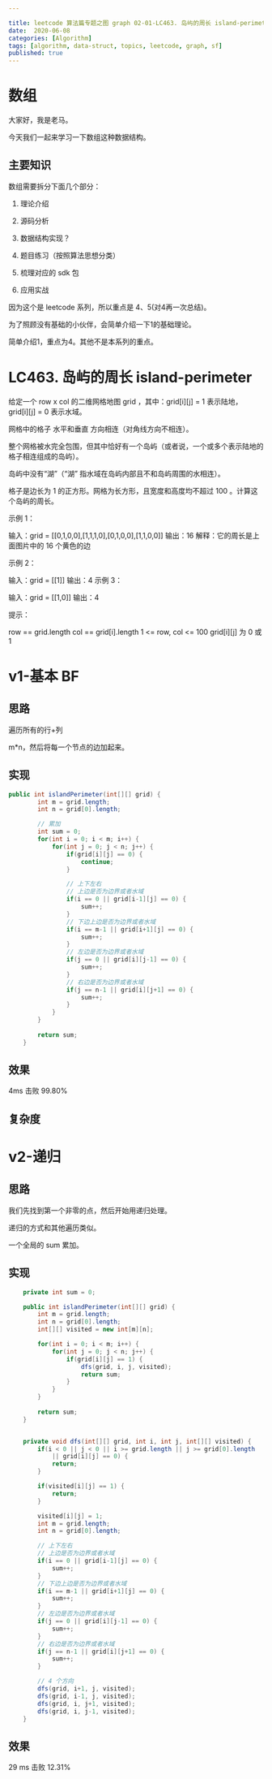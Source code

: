 ```yaml
---

title: leetcode 算法篇专题之图 graph 02-01-LC463. 岛屿的周长 island-perimeter
date:  2020-06-08
categories: [Algorithm]
tags: [algorithm, data-struct, topics, leetcode, graph, sf]
published: true
---
```



# 数组

大家好，我是老马。

今天我们一起来学习一下数组这种数据结构。

## 主要知识

数组需要拆分下面几个部分：

1. 理论介绍

2. 源码分析

3. 数据结构实现？

4. 题目练习（按照算法思想分类）

5. 梳理对应的 sdk 包

6. 应用实战

因为这个是 leetcode 系列，所以重点是 4、5(对4再一次总结)。

为了照顾没有基础的小伙伴，会简单介绍一下1的基础理论。

简单介绍1，重点为4。其他不是本系列的重点。

# LC463. 岛屿的周长 island-perimeter

给定一个 row x col 的二维网格地图 grid ，其中：grid[i][j] = 1 表示陆地， grid[i][j] = 0 表示水域。

网格中的格子 水平和垂直 方向相连（对角线方向不相连）。

整个网格被水完全包围，但其中恰好有一个岛屿（或者说，一个或多个表示陆地的格子相连组成的岛屿）。

岛屿中没有“湖”（“湖” 指水域在岛屿内部且不和岛屿周围的水相连）。

格子是边长为 1 的正方形。网格为长方形，且宽度和高度均不超过 100 。计算这个岛屿的周长。 

示例 1：

输入：grid = [[0,1,0,0],[1,1,1,0],[0,1,0,0],[1,1,0,0]]
输出：16
解释：它的周长是上面图片中的 16 个黄色的边

示例 2：

输入：grid = [[1]]
输出：4
示例 3：

输入：grid = [[1,0]]
输出：4
 

提示：

row == grid.length
col == grid[i].length
1 <= row, col <= 100
grid[i][j] 为 0 或 1

# v1-基本 BF

## 思路

遍历所有的行+列

m*n，然后将每一个节点的边加起来。

## 实现

```java
public int islandPerimeter(int[][] grid) {
        int m = grid.length;
        int n = grid[0].length;

        // 累加
        int sum = 0;
        for(int i = 0; i < m; i++) {
            for(int j = 0; j < n; j++) {
                if(grid[i][j] == 0) {
                    continue;
                }

                // 上下左右
                // 上边是否为边界或者水域
                if(i == 0 || grid[i-1][j] == 0) {
                    sum++;
                }
                // 下边上边是否为边界或者水域
                if(i == m-1 || grid[i+1][j] == 0) {
                    sum++;
                }
                // 左边是否为边界或者水域
                if(j == 0 || grid[i][j-1] == 0) {
                    sum++;
                }
                // 右边是否为边界或者水域
                if(j == n-1 || grid[i][j+1] == 0) {
                    sum++;
                }
            }
        }
        
        return sum;
    }
```


## 效果

4ms 击败 99.80%

## 复杂度

# v2-递归

## 思路

我们先找到第一个非零的点，然后开始用递归处理。

递归的方式和其他遍历类似。

一个全局的 sum 累加。

## 实现

```java
    private int sum = 0;

    public int islandPerimeter(int[][] grid) {
        int m = grid.length;
        int n = grid[0].length;
        int[][] visited = new int[m][n];

        for(int i = 0; i < m; i++) {
            for(int j = 0; j < n; j++) {
                if(grid[i][j] == 1) {
                    dfs(grid, i, j, visited);
                    return sum;
                }        
            }
        }
        
        return sum;
    }


    private void dfs(int[][] grid, int i, int j, int[][] visited) {
        if(i < 0 || j < 0 || i >= grid.length || j >= grid[0].length
            || grid[i][j] == 0) {
            return;
        }

        if(visited[i][j] == 1) {
            return;
        }

        visited[i][j] = 1;
        int m = grid.length;
        int n = grid[0].length;

        // 上下左右
        // 上边是否为边界或者水域
        if(i == 0 || grid[i-1][j] == 0) {
            sum++;
        }
        // 下边上边是否为边界或者水域
        if(i == m-1 || grid[i+1][j] == 0) {
            sum++;
        }
        // 左边是否为边界或者水域
        if(j == 0 || grid[i][j-1] == 0) {
            sum++;
        }
        // 右边是否为边界或者水域
        if(j == n-1 || grid[i][j+1] == 0) {
            sum++;
        }

        // 4 个方向
        dfs(grid, i+1, j, visited);
        dfs(grid, i-1, j, visited);
        dfs(grid, i, j+1, visited);
        dfs(grid, i, j-1, visited);
    }
```

## 效果

29 ms 击败 12.31%

